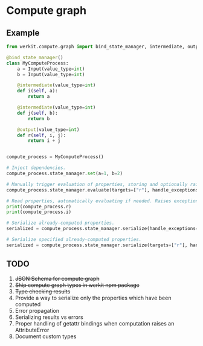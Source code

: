 # Compute graph

## Example

```py
from werkit.compute.graph import bind_state_manager, intermediate, output

@bind_state_manager()
class MyComputeProcess:
    a = Input(value_type=int)
    b = Input(value_type=int)

    @intermediate(value_type=int)
    def i(self, a):
        return a

    @intermediate(value_type=int)
    def j(self, b):
        return b

    @output(value_type=int)
    def r(self, i, j):
        return i + j


compute_process = MyComputeProcess()

# Inject dependencies.
compute_process.state_manager.set(a=1, b=2)

# Manually trigger evaluation of properties, storing and optionally raising exceptions.
compute_process.state_manager.evaluate(targets=["r"], handle_exceptions=False)

# Read properties, automatically evaluating if needed. Raises exceptions.
print(compute_process.r)
print(compute_process.i)

# Serialize already-computed properties.
serialized = compute_process.state_manager.serialize(handle_exceptions=True)

# Serialize specified already-computed properties.
serialized = compute_process.state_manager.serialize(targets=["r"], handle_exceptions=True)
```

## TODO

1. ~~JSON Schema for compute graph~~
2. ~~Ship compute graph types in werkit npm package~~
3. ~~Type checking results~~
4. Provide a way to serialize only the properties which have been computed
5. Error propagation
6. Serializing results vs errors
7. Proper handling of getattr bindings when computation raises an AttributeError
8. Document custom types
